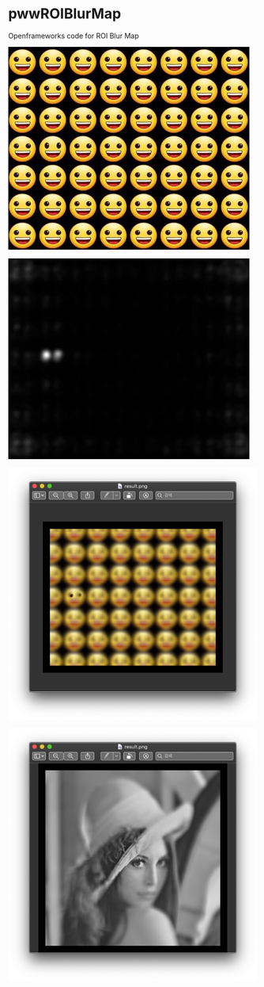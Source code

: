 # pwwROIBlurMap
Openframeworks code for ROI Blur Map

![smile](https://github.com/bemoregt/pwwSaliencyBlurMap/blob/master/smile.png)

![saliency Mask](https://github.com/bemoregt/pwwSaliencyBlurMap/blob/master/sal.png)

![sal BlurMap](https://github.com/bemoregt/pwwSaliencyBlurMap/blob/master/result2.png)

![sal blurmap](https://github.com/bemoregt/pwwSaliencyBlurMap/blob/master/result3.png)


